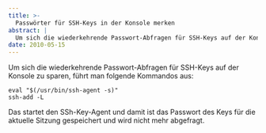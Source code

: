```yaml
---
title: >-
  Passwörter für SSH-Keys in der Konsole merken
abstract: |
  Um sich die wiederkehrende Passwort-Abfragen für SSH-Keys auf der Konsole zu sparen, führt man folgende Kommandos aus:
date: 2010-05-15
---
```


Um sich die wiederkehrende Passwort-Abfragen für SSH-Keys auf der Konsole zu
sparen, führt man folgende Kommandos aus:

    eval "$(/usr/bin/ssh-agent -s)"
    ssh-add -L

Das startet den SSh-Key-Agent und damit ist das Passwort des Keys für die
aktuelle Sitzung gespeichert und wird nicht mehr abgefragt.
